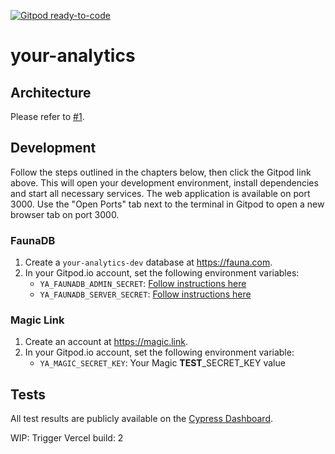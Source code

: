 [![Gitpod ready-to-code](https://img.shields.io/badge/Gitpod-ready--to--code-blue?logo=gitpod)](https://gitpod.io/#https://github.com/mikenikles/your-analytics)

# your-analytics

## Architecture

Please refer to [#1](../../issues/1).

## Development

Follow the steps outlined in the chapters below, then click the Gitpod link above.
This will open your development environment, install dependencies and start all necessary services.
The web application is available on port 3000. Use the "Open Ports" tab next to the terminal in Gitpod
to open a new browser tab on port 3000.

### FaunaDB

1. Create a `your-analytics-dev` database at https://fauna.com.
1. In your Gitpod.io account, set the following environment variables:
   - `YA_FAUNADB_ADMIN_SECRET`: [Follow instructions here](./services/admin-api/README.md)
   - `YA_FAUNADB_SERVER_SECRET`: [Follow instructions here](./services/admin-api/README.md)

### Magic Link

1. Create an account at https://magic.link.
1. In your Gitpod.io account, set the following environment variable:
   - `YA_MAGIC_SECRET_KEY`: Your Magic **TEST**\_SECRET_KEY value

## Tests

All test results are publicly available on the [Cypress Dashboard](https://dashboard.cypress.io/projects/gynhxr/runs).

WIP: Trigger Vercel build: 2

